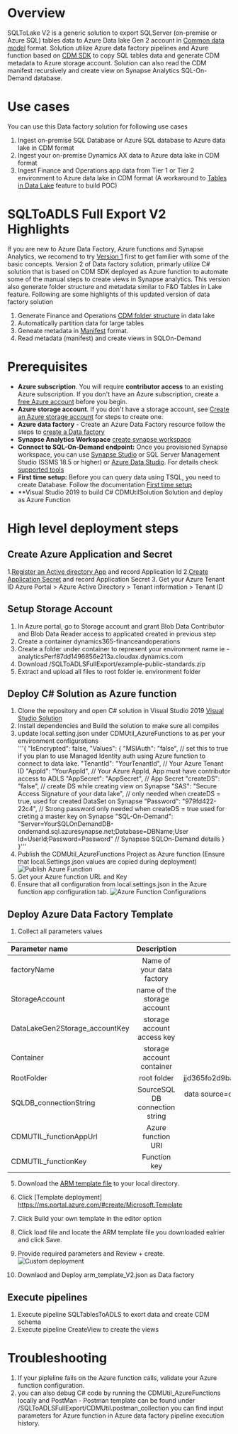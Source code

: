 # Overview 

SQLToLake V2 is a generic solution to export SQLServer (on-premise or Azure SQL) tables data to Azure Data lake Gen 2 account in [Common data model](https://docs.microsoft.com/en-us/common-data-model/) format. Solution utilize Azure data factory pipelines and Azure function based on [CDM SDK](https://github.com/microsoft/CDM/tree/master/objectModel/CSharp) to copy SQL tables data and generate CDM metadata to Azure storage account. Solution can also read the CDM manifest recursively and create view on Synapse Analytics SQL-On-Demand database. 

# Use cases
You can use this Data factory solution  for following use cases
1. Ingest on-premise SQL Database or Azure SQL database to Azure data lake in CDM format
2. Ingest your on-premise Dynamics AX data to Azure data lake in CDM format
3. Ingest Finance and Operations app data from Tier 1 or Tier 2 environment to Azure data lake in CDM format (A workaround to [Tables in Data Lake](https://docs.microsoft.com/en-us/dynamics365/fin-ops-core/dev-itpro/data-entities/finance-data-azure-data-lake) feature to build POC)

# SQLToADLS Full Export V2 Highlights  
If you are new to Azure Data Factory, Azure functions and Synapse Analytics, we recomend to try [Version 1](https://github.com/microsoft/Dynamics-365-FastTrack-Implementation-Assets/blob/master/Analytics/AzureDataFactoryARMTemplates/SQLToADLSFullExport/README.md) first to get familier with some of the basic concepts. Version 2 of Data factory solution, primarly utilize C# solution that is based on CDM SDK deployed as Azure function to automate some of the manual steps to create views in Synapse analytics. This version also generate folder structure and metadata similar to F&O Tables in Lake feature. Following are some highlights of this updated version of data factory solution
1. Generate Finance and Operations [CDM folder structure](https://github.com/microsoft/CDM/tree/master/schemaDocuments/core/operationsCommon/Tables) in data lake
2. Automatically partition data for large tables  
3. Geneate metadata in [Manifest](https://docs.microsoft.com/en-us/common-data-model/cdm-manifest) format.  
5. Read metadata (manifest) and create views in SQLOn-Demand 

# Prerequisites 
- **Azure subscription**. You will require **contributor access** to an existing Azure subscription. If you don't have an Azure subscription, create a [free Azure account](https://azure.microsoft.com/en-us/free/) before you begin. 
- **Azure storage account**. If you don't have a storage account, see [Create an Azure storage account](https://docs.microsoft.com/en-us/azure/storage/common/storage-account-create?tabs=azure-portal#create-a-storage-account) for steps to create one.
- **Azure data factory** - Create an Azure Data Factory resource follow the steps to [create a Data factory](https://docs.microsoft.com/en-us/azure/data-factory/tutorial-copy-data-portal#create-a-data-factory)
- **Synapse Analytics Workspace** [create synapse workspace](https://docs.microsoft.com/en-us/azure/synapse-analytics/quickstart-create-workspace) 
- **Connect to SQL-On-Demand endpoint:** Once you provisioned Synapse workspace, you can use [Synapse Studio](https://docs.microsoft.com/en-us/azure/synapse-analytics/quickstart-synapse-studio) or SQL Server Management Studio (SSMS 18.5 or higher) or [Azure Data Studio](https://docs.microsoft.com/en-us/sql/azure-data-studio/download-azure-data-studio?toc=/azure/synapse-analytics/toc.json&bc=/azure/synapse-analytics/breadcrumb/toc.json&view=azure-sqldw-latest). For details check [supported tools](https://docs.microsoft.com/en-us/azure/synapse-analytics/sql/connect-overview#supported-tools-for-sql-on-demand-preview)
- **First time setup:** Before you can query data using TSQL, you need to create Database. Follow the documentation [First time setup](https://docs.microsoft.com/en-us/azure/synapse-analytics/quickstart-sql-on-demand#first-time-setup)   
- **Visual Studio 2019 to build C# CDMUtilSolution Solution and deploy as Azure Function

# High level deployment steps
## Create Azure Application and Secret 
1.[Register an Active directory App](https://docs.microsoft.com/en-us/azure/active-directory/develop/quickstart-register-app) and record Application Id
2.[Create Application Secret](https://docs.microsoft.com/en-us/azure/healthcare-apis/register-confidential-azure-ad-client-app#application-secret) and record Application Secret
3. Get your Azure Tenant ID  Azure Portal > Azure Active Directory > Tenant information > Tenant ID
## Setup Storage Account 
1. In Azure portal, go to Storage account and grant Blob Data Contributor and Blob Data Reader access to applicated created in previous step
2. Create a container dynamics365-financeandoperations
3. Create a folder under container to represent your environment name ie - analyticsPerf87dd1496856e213a.cloudax.dynamics.com
4. Download /SQLToADLSFullExport/example-public-standards.zip
5. Extract and upload all files to root folder ie. environment folder 

## Deploy C# Solution as Azure function 
1.	Clone the repository and open C# solution  in Visual Studio 2019 [Visual Studio Solution](/Analytics/CDMUtilSolution)
3.	Install dependencies and Build the solution to make sure all compiles 
4.  update local.setting.json under CDMUtil_AzureFunctions to as per your environment configurations   
'''{
  "IsEncrypted": false,
  "Values": {
    "MSIAuth": "false", // set this to true if you plan to use Managed Identity auth using Azure function to connect to data lake. 
    "TenantId": "YourTenantId", // Your Azure Tenant ID
    "AppId": "YourAppId", // Your Azure AppId, App must have contributor access to ADLS
    "AppSecret": "AppSecret", // App Secret
    "createDS": "false", // create DS while creating view on Synapse
    "SAS": "Secure Access Signature of your data lake", // only needed when createDS = true, used for created DataSet on Synapse 
    "Password": "979fd422-22c4", // Strong password only needed when createDS = true used for creting a master key on Synapse 
    "SQL-On-Demand": "Server=YourSQLOnDemandDB-ondemand.sql.azuresynapse.net;Database=DBName;User Id=UserId;Password=Password" // Synapsse SQLOn-Demand details 
  }
}'''
5.	Publish the CDMUtil_AzureFunctions Project as Azure function (Ensure that local.Settings.json values are copied during deployment) 
    ![Publish Azure Function](/Analytics/Publish.PNG)
6.	Get your Azure function URL and Key
7.  Ensure that all configuration from local.settings.json in the Azure function app configuration tab.
  ![Azure Function Configurations](/Analytics/AzureFunctionConfiguration.PNG)

## Deploy Azure Data Factory Template 
1. Collect all parameters values 

| Parameter name                                       | Description                       | Example                |
| :--------------------                                | :---------------------:           | --------------------:  |
|factoryName                                           | Name of your data factory         |SQLToDataLake           |
|StorageAccount                                        | name of the storage account       |d365fodatalakestorage   |
|DataLakeGen2Storage_accountKey                        | storage account access key        |Secret key              |
|Container                                             | storage account container         | dynamics365-financeandoperations |  
|RootFolder                                            | root folder                       | jjd365fo2d9ba7ea6d7563beaos.cloudax.dynamics.com | 
|SQLDB_connectionString                                | SourceSQL DB connection string    |data source=dbservername.database.windows.net;initial catalog=databasename;user id=userid;password=PassWord             |    
|CDMUTIL_functionAppUrl                                | Azure function URI                | https://cdmutil.azurewebsites.net|
|CDMUTIL_functionKey                                   | Function key                      | Access key|


5. Download the [ARM template file](/Analytics/AzureDataFactoryARMTemplates/SQLToADLSFullExport/arm_templateV2.json) to your local directory.
6. Click [Template deployment] https://ms.portal.azure.com/#create/Microsoft.Template
7. Click  Build your own template in the editor option
8. Click load file and locate the ARM template file you downloaded ealrier and click Save.
9. Provide required parameters and Review + create. 
![Custom deployment](/Analytics/AzureDataFactoryARMTemplates/SQLToADLSFullExport/CustomDeployment_LI.jpg)

2.	Downlaod and Deploy arm_template_V2.json as Data factory 

## Execute pipelines 
1. Execute pipeline SQLTablesToADLS to exort data and create CDM schema 
2. Execute pipeline CreateView to create the views

# Troubleshooting 
1. If your pipleline fails on the Azure function calls, validate your Azure function configuration.
2. you can also debug C# code by running the CDMUtil_AzureFunctions locally and PostMan - Postman template can be found under /SQLToADLSFullExport/CDMUtil.postman_collection you can find input parameters for Azure function in Azure data factory pipeline execution history. 


